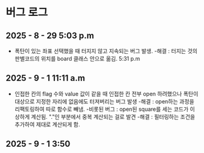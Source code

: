 # 버그 로그

## 2025 - 8 - 29 5:03 p.m
- 폭탄이 있는 좌표 선택했을 때 터지지 않고 지속되는 버그 발생.
    -해결 : 터지는 것의 판별코드의 위치를 board 클래스 안으로 옮김. 5:31 p.m

## 2025 - 9 - 1 11:11 a.m
- 인접한 칸의 flag 수와 value 값이 같을 때 인접한 칸 전부 open 하려했으나 폭탄이 대상으로 지정한 자리에 없음에도 터져버리는 버그 발생
    -해결 : open하는 과정을 리팩토링하여 따로 함수로 빼냄.
    -비롯된 버그 : open된 square를 세는 코드가 이상하게 계산됨. "."인 부분에서 중복 계산되는 걸로 발견
    -해결 : 필터링하는 조건을 추가하여 제대로 계산되게 함.

## 2025 - 9 - 1 3:50 